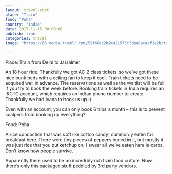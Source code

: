 ```yaml
---
layout: travel-post
place: "Train"
food: "Poha"
country: "India"
date: 2017-11-15 00:00:00
publish: true
categories: travel
image: "https://66.media.tumblr.com/59f66ec2b2c421573c3dea0acacf1a2b/tumblr_p0t7u6wrYt1wkhtd7o1_1280.jpg"

---
```


Place: Train from Delhi to Jaisalmer

An 18 hour ride. Thankfully we got AC 2 class tickets, so we’ve got these nice bunk beds with a ceiling fan to keep it cool. Train tickets need to be acquired well in advance. The reservations as well as the waitlist will be full if you try to book the week before. Booking train tickets in India requires an IRCTC account, which requires an Indian phone number to create. Thankfully we had Ivana to hook us up :)

Even with an account, you can only book 6 trips a month – this is to prevent scalpers from booking up everything?

Food: Poha

A rice concoction that was soft like cotton candy, commonly eaten for breakfast here. There were tiny pieces of peppers buried in it, but mostly it was just rice that you put ketchup on. I swear all we’ve eaten here is carbs. Don’t know how people survive.

Apparently there used to be an incredibly rich train food culture. Now there’s only this packaged stuff peddled by 3rd party vendors.